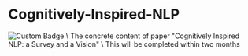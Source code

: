 # Cognitively-Inspired-NLP
![Custom Badge](https://img.shields.io/badge/Contribution-Welcome-blue) \\
The concrete content of paper "Cognitively Inspired NLP: a Survey and a Vision" \\
This will be completed within two months
